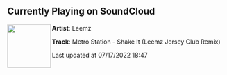 ## Currently Playing on SoundCloud

[<img align="left" width="100" src="https://i1.sndcdn.com/artworks-xdyusK5iClIL46VF-z83zQQ-t500x500.jpg">](https://soundcloud.com/itsleemz/shake-it-leemz-remix)

**Artist**: Leemz 

**Track**: Metro Station - Shake It (Leemz Jersey Club Remix)

Last updated at 07/17/2022 18:47
